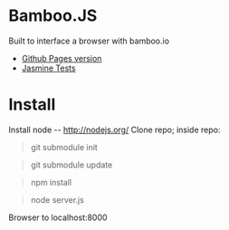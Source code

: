Bamboo.JS
=========

Built to interface a browser with bamboo.io

* [Github Pages version](http://modilabs.github.com/bamboo_js/)
* [Jasmine Tests](http://modilabs.github.com/bamboo_js/test.html)

Install
=======

Install node -- http://nodejs.org/
Clone repo; inside repo:

  >git submodule init

  >git submodule update

  >npm install

  >node server.js

Browser to localhost:8000
